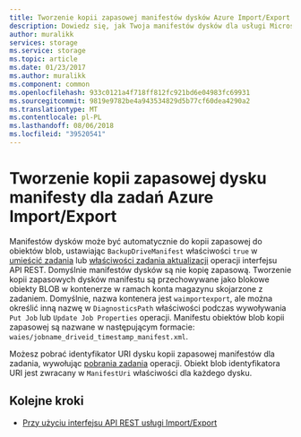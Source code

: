 ```yaml
---
title: Tworzenie kopii zapasowej manifestów dysków Azure Import/Export | Dokumentacja firmy Microsoft
description: Dowiedz się, jak Twoja manifestów dysków dla usługi Microsoft Azure Import/Export, automatycznie utworzona kopia zapasowa.
author: muralikk
services: storage
ms.service: storage
ms.topic: article
ms.date: 01/23/2017
ms.author: muralikk
ms.component: common
ms.openlocfilehash: 933c0121a4f718ff812fc921bd6e04983fc69931
ms.sourcegitcommit: 9819e9782be4a943534829d5b77cf60dea4290a2
ms.translationtype: MT
ms.contentlocale: pl-PL
ms.lasthandoff: 08/06/2018
ms.locfileid: "39520541"
---
```

# <a name="backing-up-drive-manifests-for-azure-importexport-jobs"></a>Tworzenie kopii zapasowej dysku manifesty dla zadań Azure Import/Export

Manifestów dysków może być automatycznie do kopii zapasowej do obiektów blob, ustawiając `BackupDriveManifest` właściwości `true` w [umieścić zadania](/rest/api/storageimportexport/jobs#Jobs_CreateOrUpdate) lub [właściwości zadania aktualizacji](/rest/api/storageimportexport/jobs#Jobs_Update) operacji interfejsu API REST. Domyślnie manifestów dysków są nie kopię zapasową. Tworzenie kopii zapasowych dysków manifestu są przechowywane jako blokowe obiekty BLOB w kontenerze w ramach konta magazynu skojarzone z zadaniem. Domyślnie, nazwa kontenera jest `waimportexport`, ale można określić inną nazwę w `DiagnosticsPath` właściwości podczas wywoływania `Put Job` lub `Update Job Properties` operacji. Manifestu obiektów blob kopii zapasowej są nazwane w następującym formacie: `waies/jobname_driveid_timestamp_manifest.xml`.

 Możesz pobrać identyfikator URI dysku kopii zapasowej manifestów dla zadania, wywołując [pobrania zadania](/rest/api/storageimportexport/jobs#Jobs_Get) operacji. Obiekt blob identyfikatora URI jest zwracany w `ManifestUri` właściwości dla każdego dysku.

## <a name="next-steps"></a>Kolejne kroki

* [Przy użyciu interfejsu API REST usługi Import/Export](storage-import-export-using-the-rest-api.md)
